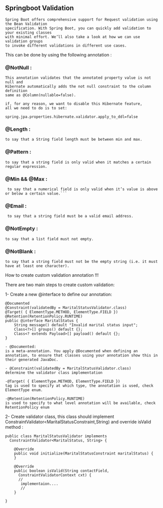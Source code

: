 ## Springboot Validation
```
Spring Boot offers comprehensive support for Request validation using the Bean Validation 
specification. With Spring Boot, you can quickly add validation to your existing classes
with minimal effort. We’ll also take a look at how we can use validation groups 
to invoke different validations in different use cases.
```

This can be done by using the following annotation :


### @NotNull :
```
This annotation validates that the annotated property value is not null and 
Hibernate automatically adds the not null constraint to the column definition
same as @Column(nullable=false).

if, for any reason, we want to disable this Hibernate feature, 
all we need to do is to set:

spring.jpa.properties.hibernate.validator.apply_to_ddl=false
```
### @Length :
```
to say that a String field length must be between min and max.
```

### @Pattern :

```
to say that a string field is only valid when it matches a certain regular expression.
```
### @Min && @Max :

```
 to say that a numerical field is only valid when it’s value is above or below a certain value.```
```

### @Email :

```
 to say that a string field must be a valid email address.
```

### @NotEmpty :

```
to say that a list field must not empty.
```
### @NotBlank :

```
to say that a string field must not be the empty string (i.e. it must have at least one character). 
```

How to create custom validation annotation !!!

There are two main steps to create custom validation:

1- Create a new @interface to define our annotation:
```
@Documented
@Constraint(validatedBy = MaritalStatusValidator.class)
@Target( { ElementType.METHOD, ElementType.FIELD })
@Retention(RetentionPolicy.RUNTIME)
public @interface MaritalStatus {
    String message() default "Invalid marital status input";
    Class<?>[] groups() default {};
    Class<? extends Payload>[] payload() default {};
}

- @Documented: 
is a meta-annotation. You apply @Documented when defining an annotation, to ensure that classes using your annotation show this in their generated JavaDoc.

- @Constraint(validatedBy = MaritalStatusValidator.class)
determine the validator class implementation

-@Target( { ElementType.METHOD, ElementType.FIELD })
tag is used to specify at which type, the annotation is used, check ElementType enum.

-@Retention(RetentionPolicy.RUNTIME)
is used to specify to what level annotation will be available, check RetentionPolicy enum

```

2- Create validator class, this class should implement ConstraintValidator<MaritalStatusConstraint,String) and override isValid method :
```
public class MaritalStatusValidator implements 
  ConstraintValidator<MaritalStatus, String> {

    @Override
    public void initialize(MaritalStatusConstraint maritalStatus) {
    }

    @Override
    public boolean isValid(String contactField,
      ConstraintValidatorContext cxt) {
      //
       implementaion....
       //
    }

}
```